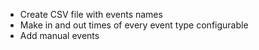 - Create CSV file with events names
- Make in and out times of every event type configurable
- Add manual events 
